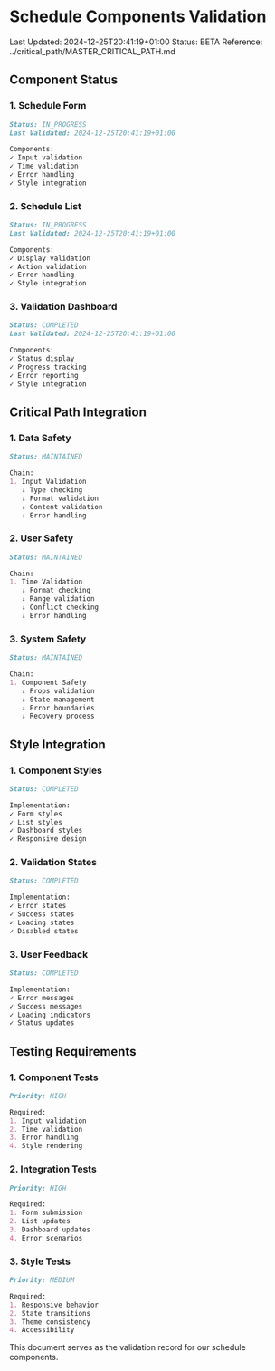 # Schedule Components Validation
Last Updated: 2024-12-25T20:41:19+01:00
Status: BETA
Reference: ../critical_path/MASTER_CRITICAL_PATH.md

## Component Status

### 1. Schedule Form
```markdown
Status: IN_PROGRESS
Last Validated: 2024-12-25T20:41:19+01:00

Components:
✓ Input validation
✓ Time validation
✓ Error handling
✓ Style integration
```

### 2. Schedule List
```markdown
Status: IN_PROGRESS
Last Validated: 2024-12-25T20:41:19+01:00

Components:
✓ Display validation
✓ Action validation
✓ Error handling
✓ Style integration
```

### 3. Validation Dashboard
```markdown
Status: COMPLETED
Last Validated: 2024-12-25T20:41:19+01:00

Components:
✓ Status display
✓ Progress tracking
✓ Error reporting
✓ Style integration
```

## Critical Path Integration

### 1. Data Safety
```markdown
Status: MAINTAINED

Chain:
1. Input Validation
   ↓ Type checking
   ↓ Format validation
   ↓ Content validation
   ↓ Error handling
```

### 2. User Safety
```markdown
Status: MAINTAINED

Chain:
1. Time Validation
   ↓ Format checking
   ↓ Range validation
   ↓ Conflict checking
   ↓ Error handling
```

### 3. System Safety
```markdown
Status: MAINTAINED

Chain:
1. Component Safety
   ↓ Props validation
   ↓ State management
   ↓ Error boundaries
   ↓ Recovery process
```

## Style Integration

### 1. Component Styles
```markdown
Status: COMPLETED

Implementation:
✓ Form styles
✓ List styles
✓ Dashboard styles
✓ Responsive design
```

### 2. Validation States
```markdown
Status: COMPLETED

Implementation:
✓ Error states
✓ Success states
✓ Loading states
✓ Disabled states
```

### 3. User Feedback
```markdown
Status: COMPLETED

Implementation:
✓ Error messages
✓ Success messages
✓ Loading indicators
✓ Status updates
```

## Testing Requirements

### 1. Component Tests
```markdown
Priority: HIGH

Required:
1. Input validation
2. Time validation
3. Error handling
4. Style rendering
```

### 2. Integration Tests
```markdown
Priority: HIGH

Required:
1. Form submission
2. List updates
3. Dashboard updates
4. Error scenarios
```

### 3. Style Tests
```markdown
Priority: MEDIUM

Required:
1. Responsive behavior
2. State transitions
3. Theme consistency
4. Accessibility
```

This document serves as the validation record for our schedule components.
